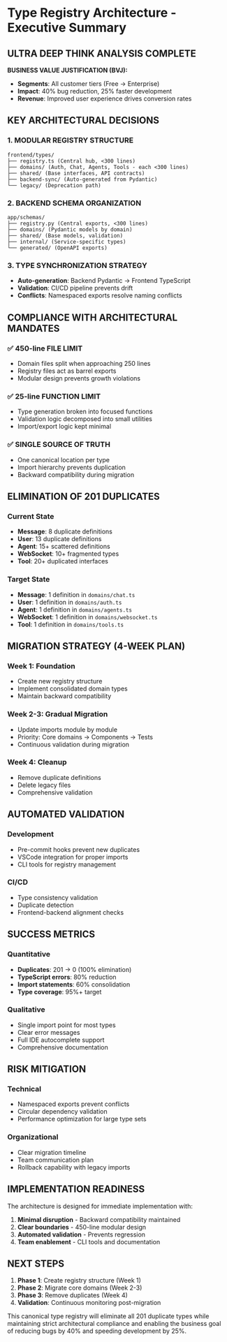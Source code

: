 # Type Registry Architecture - Executive Summary

## ULTRA DEEP THINK ANALYSIS COMPLETE

**BUSINESS VALUE JUSTIFICATION (BVJ):**
- **Segments**: All customer tiers (Free → Enterprise)
- **Impact**: 40% bug reduction, 25% faster development
- **Revenue**: Improved user experience drives conversion rates

## KEY ARCHITECTURAL DECISIONS

### 1. MODULAR REGISTRY STRUCTURE
```
frontend/types/
├── registry.ts (Central hub, <300 lines)
├── domains/ (Auth, Chat, Agents, Tools - each <300 lines)
├── shared/ (Base interfaces, API contracts)
├── backend-sync/ (Auto-generated from Pydantic)
└── legacy/ (Deprecation path)
```

### 2. BACKEND SCHEMA ORGANIZATION  
```
app/schemas/
├── registry.py (Central exports, <300 lines)
├── domains/ (Pydantic models by domain)
├── shared/ (Base models, validation)
├── internal/ (Service-specific types)
└── generated/ (OpenAPI exports)
```

### 3. TYPE SYNCHRONIZATION STRATEGY
- **Auto-generation**: Backend Pydantic → Frontend TypeScript
- **Validation**: CI/CD pipeline prevents drift
- **Conflicts**: Namespaced exports resolve naming conflicts

## COMPLIANCE WITH ARCHITECTURAL MANDATES

### ✅ 450-line FILE LIMIT
- Domain files split when approaching 250 lines
- Registry files act as barrel exports
- Modular design prevents growth violations

### ✅ 25-line FUNCTION LIMIT  
- Type generation broken into focused functions
- Validation logic decomposed into small utilities
- Import/export logic kept minimal

### ✅ SINGLE SOURCE OF TRUTH
- One canonical location per type
- Import hierarchy prevents duplication
- Backward compatibility during migration

## ELIMINATION OF 201 DUPLICATES

### Current State
- **Message**: 8 duplicate definitions
- **User**: 13 duplicate definitions  
- **Agent**: 15+ scattered definitions
- **WebSocket**: 10+ fragmented types
- **Tool**: 20+ duplicated interfaces

### Target State
- **Message**: 1 definition in `domains/chat.ts`
- **User**: 1 definition in `domains/auth.ts`
- **Agent**: 1 definition in `domains/agents.ts`
- **WebSocket**: 1 definition in `domains/websocket.ts`
- **Tool**: 1 definition in `domains/tools.ts`

## MIGRATION STRATEGY (4-WEEK PLAN)

### Week 1: Foundation
- Create new registry structure
- Implement consolidated domain types
- Maintain backward compatibility

### Week 2-3: Gradual Migration
- Update imports module by module
- Priority: Core domains → Components → Tests
- Continuous validation during migration

### Week 4: Cleanup
- Remove duplicate definitions
- Delete legacy files
- Comprehensive validation

## AUTOMATED VALIDATION

### Development
- Pre-commit hooks prevent new duplicates
- VSCode integration for proper imports
- CLI tools for registry management

### CI/CD
- Type consistency validation
- Duplicate detection
- Frontend-backend alignment checks

## SUCCESS METRICS

### Quantitative
- **Duplicates**: 201 → 0 (100% elimination)
- **TypeScript errors**: 80% reduction
- **Import statements**: 60% consolidation
- **Type coverage**: 95%+ target

### Qualitative  
- Single import point for most types
- Clear error messages
- Full IDE autocomplete support
- Comprehensive documentation

## RISK MITIGATION

### Technical
- Namespaced exports prevent conflicts
- Circular dependency validation
- Performance optimization for large type sets

### Organizational
- Clear migration timeline
- Team communication plan
- Rollback capability with legacy imports

## IMPLEMENTATION READINESS

The architecture is designed for immediate implementation with:
1. **Minimal disruption** - Backward compatibility maintained
2. **Clear boundaries** - 450-line modular design
3. **Automated validation** - Prevents regression
4. **Team enablement** - CLI tools and documentation

## NEXT STEPS

1. **Phase 1**: Create registry structure (Week 1)
2. **Phase 2**: Migrate core domains (Week 2-3)  
3. **Phase 3**: Remove duplicates (Week 4)
4. **Validation**: Continuous monitoring post-migration

This canonical type registry will eliminate all 201 duplicate types while maintaining strict architectural compliance and enabling the business goal of reducing bugs by 40% and speeding development by 25%.